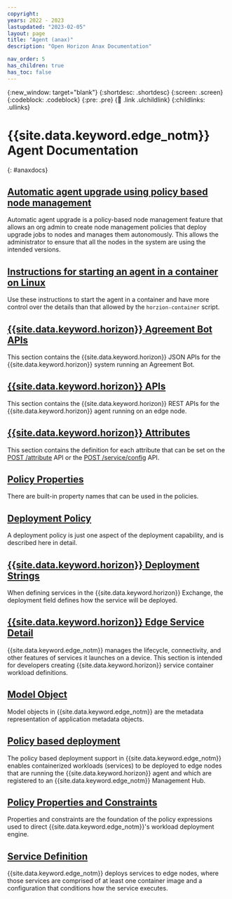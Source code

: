 ```yaml
---
copyright:
years: 2022 - 2023
lastupdated: "2023-02-05"
layout: page
title: "Agent (anax)"
description: "Open Horizon Anax Documentation"

nav_order: 5
has_children: true
has_toc: false
---
```


{:new_window: target="blank"}
{:shortdesc: .shortdesc}
{:screen: .screen}
{:codeblock: .codeblock}
{:pre: .pre}
{:child: .link .ulchildlink}
{:childlinks: .ullinks}

# {{site.data.keyword.edge_notm}} Agent Documentation
{: #anaxdocs}

## [Automatic agent upgrade using policy based node management](node_management_overview.md)

Automatic agent upgrade is a policy-based node management feature that allows an org admin to create node management policies that deploy upgrade jobs to nodes and manages them autonomously. This allows the administrator to ensure that all the nodes in the system are using the intended versions.

## [Instructions for starting an agent in a container on Linux](agent_container_manual_deploy.md)

Use these instructions to start the agent in a container and have more control over the details than that allowed by the `horzion-container` script.

## [{{site.data.keyword.horizon}} Agreement Bot APIs](agreement_bot_api.md)

This section contains the {{site.data.keyword.horizon}} JSON APIs for the {{site.data.keyword.horizon}} system running an Agreement Bot.

## [{{site.data.keyword.horizon}} APIs](api.md)

This section contains the {{site.data.keyword.horizon}} REST APIs for the {{site.data.keyword.horizon}} agent running on an edge node.

## [{{site.data.keyword.horizon}} Attributes](attributes.md)

This section contains the definition for each attribute that can be set on the [POST /attribute](./api.md#api-post--attribute) API or the [POST /service/config](./api.md#api-post--serviceconfig) API.

## [Policy Properties](built_in_policy.md)

There are built-in property names that can be used in the policies.

## [Deployment Policy](deployment_policy.md)

A deployment policy is just one aspect of the deployment capability, and is described here in detail.

## [{{site.data.keyword.horizon}} Deployment Strings](deployment_string.md)

When defining services in the {{site.data.keyword.horizon}} Exchange, the deployment field defines how the service will be deployed.

## [{{site.data.keyword.horizon}} Edge Service Detail](managed_workloads.md)

{{site.data.keyword.edge_notm}} manages the lifecycle, connectivity, and other features of services it launches on a device. This section is intended for developers creating {{site.data.keyword.horizon}} service container workload definitions.

## [Model Object](model_policy.md)

Model objects in {{site.data.keyword.edge_notm}} are the metadata representation of application metadata objects.

## [Policy based deployment](policy.md)

The policy based deployment support in {{site.data.keyword.edge_notm}} enables containerized workloads (services) to be deployed to edge nodes that are running the {{site.data.keyword.horizon}} agent and which are registered to an {{site.data.keyword.edge_notm}} Management Hub.

## [Policy Properties and Constraints](properties_and_constraints.md)

Properties and constraints are the foundation of the policy expressions used to direct {{site.data.keyword.edge_notm}}'s workload deployment engine.

## [Service Definition](service_def.md)

{{site.data.keyword.edge_notm}} deploys services to edge nodes, where those services are comprised of at least one container image and a configuration that conditions how the service executes.
